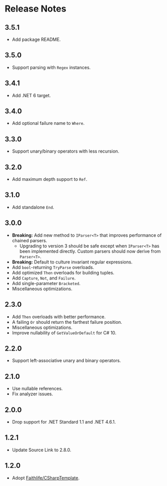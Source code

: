 # Release Notes

## 3.5.1

* Add package README.

## 3.5.0

* Support parsing with `Regex` instances.

## 3.4.1

* Add .NET 6 target.

## 3.4.0

* Add optional failure name to `Where`.

## 3.3.0

* Support unary/binary operators with less recursion.

## 3.2.0

* Add maximum depth support to `Ref`.

## 3.1.0

* Add standalone `End`.

## 3.0.0

* **Breaking:** Add new method to `IParser<T>` that improves performance of chained parsers.
  * Upgrading to version 3 should be safe except when `IParser<T>` has been implemented directly. Custom parsers should now derive from `Parser<T>`.
* **Breaking:** Default to culture invariant regular expressions.
* Add `bool`-returning `TryParse` overloads.
* Add optimized `Then` overloads for building tuples.
* Add `Capture`, `Not`, and `Failure`.
* Add single-parameter `Bracketed`.
* Miscellaneous optimizations.

## 2.3.0

* Add `Then` overloads with better performance.
* A failing `Or` should return the farthest failure position.
* Miscellaneous optimizations.
* Improve nullability of `GetValueOrDefault` for C# 10.

## 2.2.0

* Support left-associative unary and binary operators.

## 2.1.0

* Use nullable references.
* Fix analyzer issues.

## 2.0.0

* Drop support for .NET Standard 1.1 and .NET 4.6.1.

## 1.2.1

* Update Source Link to 2.8.0.

## 1.2.0

* Adopt [Faithlife/CSharpTemplate](https://github.com/Faithlife/CSharpTemplate).
